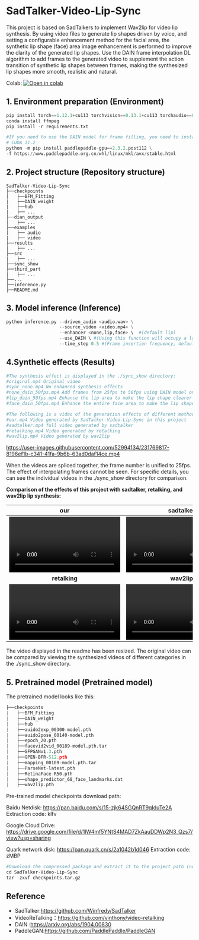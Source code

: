 # SadTalker-Video-Lip-Sync


This project is based on SadTalkers to implement Wav2lip for video lip synthesis. By using video files to generate lip shapes driven by voice, and setting a configurable enhancement method for the facial area, the synthetic lip shape (face) area image enhancement is performed to improve the clarity of the generated lip shapes. Use the DAIN frame interpolation DL algorithm to add frames to the generated video to supplement the action transition of synthetic lip shapes between frames, making the synthesized lip shapes more smooth, realistic and natural.

Colab: [![Open in colab](https://colab.research.google.com/assets/colab-badge.svg)](https://colab.research.google.com/github/gauravk95/SadTalker-Video/blob/master/sad_talker_video_colab.ipynb) 

## 1. Environment preparation (Environment)

```python
pip install torch==1.12.1+cu113 torchvision==0.13.1+cu113 torchaudio==0.12.1 --extra-index-url https://download.pytorch.org/whl/cu113
conda install ffmpeg
pip install -r requirements.txt

#If you need to use the DAIN model for frame filling, you need to install paddle.
# CUDA 11.2
python -m pip install paddlepaddle-gpu==2.3.2.post112 \
-f https://www.paddlepaddle.org.cn/whl/linux/mkl/avx/stable.html
```

## 2. Project structure (Repository structure)

```
SadTalker-Video-Lip-Sync
├──checkpoints
|   ├──BFM_Fitting
|   ├──DAIN_weight
|   ├──hub
|   ├── ...
├──dian_output
|   ├── ...
├──examples
|   ├── audio
|   ├── video
├──results
|   ├── ...
├──src
|   ├── ...
├──sync_show
├──third_part
|   ├── ...
├──...
├──inference.py
├──README.md
```

## 3. Model inference (Inference)

```python
python inference.py --driven_audio <audio.wav> \
                    --source_video <video.mp4> \
                    --enhancer <none,lip,face> \  #(default lip)
                    --use_DAIN \ #(Using this function will occupy a large amount of video memory and consume more time)
             		--time_step 0.5 #(Frame insertion frequency, default 0.5, that is, 25fps—>50fps; 0.25, that is, 25fps—>100fps)
```



## 4.Synthetic effects (Results)

```python
#The synthesis effect is displayed in the ./sync_show directory:
#original.mp4 Original video
#sync_none.mp4 No enhanced synthesis effects
#none_dain_50fps.mp4 Add frames from 25fps to 50fps using DAIN model only
#lip_dain_50fps.mp4 Enhance the lip area to make the lip shape clearer + DAIN model adds frames from 25fps to 50fps
#face_dain_50fps.mp4 Enhance the entire face area to make the lip shape clearer + DAIN model adds frames from 25fps to 50fps

#The following is a video of the generation effects of different methods
#our.mp4 Video generated by SadTalker-Video-Lip-Sync in this project
#sadtalker.mp4 full video generated by sadtalker
#retalking.mp4 Video generated by retalking
#wav2lip.mp4 Video generated by wav2lip
```

https://user-images.githubusercontent.com/52994134/231769817-8196ef1b-c341-41fa-9b6b-63ad0daf14ce.mp4

When the videos are spliced together, the frame number is unified to 25fps. The effect of interpolating frames cannot be seen. For specific details, you can see the individual videos in the ./sync_show directory for comparison.

**Comparison of the effects of this project with sadtalker, retalking, and wav2lip lip synthesis:**

|                           **our**                            |                        **sadtalker**                         |
| :----------------------------------------------------------: | :----------------------------------------------------------: |
| <video  src="https://user-images.githubusercontent.com/52994134/233003969-91fa9e94-a958-4e2d-b958-902cc7711b8a.mp4" type="video/mp4"> </video> | <video  src="https://user-images.githubusercontent.com/52994134/233003985-86d0f75c-d27f-4a52-ac31-2649ccd39616.mp4" type="video/mp4"> </video> |
|                        **retalking**                         |                         **wav2lip**                          |
| <video  src="https://user-images.githubusercontent.com/52994134/233003982-2fe1b33c-b455-4afc-ab50-f6b40070e2ca.mp4" type="video/mp4"> </video> | <video  src="https://user-images.githubusercontent.com/52994134/233003990-2f8c4b84-dc74-4dc5-9dad-a8285e728ecb.mp4" type="video/mp4"> </video> |

The video displayed in the readme has been resized. The original video can be compared by viewing the synthesized videos of different categories in the ./sync_show directory.

## 5. Pretrained model (Pretrained model)

The pretrained model looks like this:

```python
├──checkpoints
|   ├──BFM_Fitting
|   ├──DAIN_weight
|   ├──hub
|   ├──auido2exp_00300-model.pth
|   ├──auido2pose_00140-model.pth
|   ├──epoch_20.pth
|   ├──facevid2vid_00189-model.pth.tar
|   ├──GFPGANv1.3.pth
|   ├──GPEN-BFR-512.pth
|   ├──mapping_00109-model.pth.tar
|   ├──ParseNet-latest.pth
|   ├──RetinaFace-R50.pth
|   ├──shape_predictor_68_face_landmarks.dat
|   ├──wav2lip.pth
```

Pre-trained model checkpoints download path:

Baidu Netdisk: https://pan.baidu.com/s/15-zjk64SGQnRT9qIduTe2A Extraction code: klfv

Google Cloud Drive: https://drive.google.com/file/d/1lW4mf5YNtS4MAD7ZkAauDDWp2N3_Qzs7/view?usp=sharing

Quark network disk: https://pan.quark.cn/s/2a1042b1d046 Extraction code: zMBP

```python
#Download the compressed package and extract it to the project path (need to be executed when downloading Google Cloud Disk and Quark Cloud Disk)
cd SadTalker-Video-Lip-Sync
tar -zxvf checkpoints.tar.gz
```

## Reference
- SadTalker:https://github.com/Winfredy/SadTalker
-  VideoReTalking：https://github.com/vinthony/video-retalking
- DAIN :https://arxiv.org/abs/1904.00830
- PaddleGAN:https://github.com/PaddlePaddle/PaddleGAN
